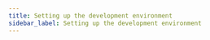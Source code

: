 ```yaml
---
title: Setting up the development environment
sidebar_label: Setting up the development environment
---
```

